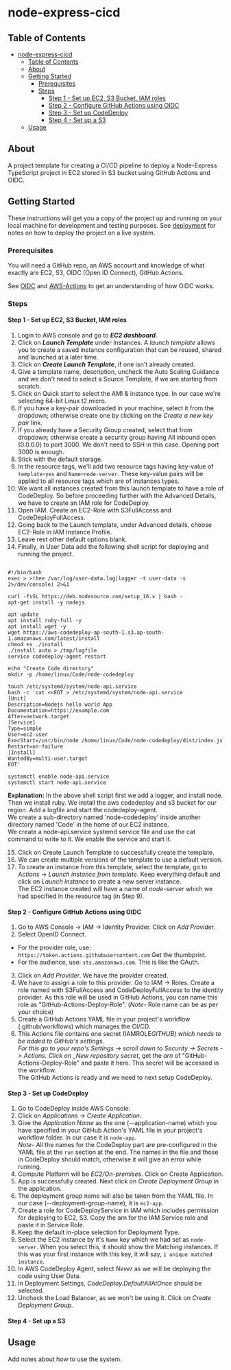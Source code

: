 # node-express-cicd

## Table of Contents

- [node-express-cicd](#node-express-cicd)
	- [Table of Contents](#table-of-contents)
	- [About ](#about-)
	- [Getting Started ](#getting-started-)
		- [Prerequisites](#prerequisites)
		- [Steps ](#steps-)
			- [Step 1 - Set up EC2, S3 Bucket, IAM roles](#step-1---set-up-ec2-s3-bucket-iam-roles)
			- [Step 2 - Configure GitHub Actions using OIDC](#step-2---configure-github-actions-using-oidc)
			- [Step 3 - Set up CodeDeploy](#step-3---set-up-codedeploy)
			- [Step 4 - Set up a S3](#step-4---set-up-a-s3)
	- [Usage ](#usage-)

## About <a name = "about"></a>

A project template for creating a CI/CD pipeline to deploy a Node-Express TypeScript project in EC2 stored in S3 bucket using GitHub Actions and OIDC.

## Getting Started <a name = "getting_started"></a>

These instructions will get you a copy of the project up and running on your local machine for development and testing purposes. See [deployment](#deployment) for notes on how to deploy the project on a live system.

### Prerequisites

You will need a GitHub repo, an AWS account and knowledge of what exactly are EC2, S3, OIDC (Open ID Connect), GitHub Actions.

See [OIDC](https://docs.github.com/en/actions/deployment/security-hardening-your-deployments/configuring-openid-connect-in-amazon-web-services) and [AWS-Actions](https://github.com/aws-actions/configure-aws-credentials) to get an understanding of how OIDC works.

### Steps <a name = "steps"></a>

#### Step 1 - Set up EC2, S3 Bucket, IAM roles

1. Login to AWS console and go to **_EC2 dashboard_**.
2. Click on **_Launch Template_** under Instances. A _launch template_ allows you to create a saved instance configuration that can be reused, shared and launched at a later time.
3. Click on **_Create Launch Template_**, if one isn't already created.
4. Give a template name, description, uncheck the Auto Scaling Guidance and we don't need to select a Source Template, if we are starting from scratch.
5. Click on Quick start to select the AMI & instance type. In our case we're selecting 64-bit Linux t2.micro.
6. If you have a key-pair downloaded in your machine, select it from the dropdown; otherwise create one by clicking on the _Create a new key pair_ link.
7. If you already have a Security Group created, select that from dropdown; otherwise create a security group having All inbound open (0.0.0.0) to port 3000. We don't need to SSH in this case. Opening port 3000 is enough.
8. Stick with the default storage.
9. In the resource tags, we'll add two resource tags having key-value of `template`-`yes` and `Name`-`node-server`. These key-value pairs will be applied to all resource tags which are of instances types.
10. We want all instances created from this launch template to have a role of CodeDeploy. So before proceeding further with the Advanced Details, we have to create an IAM role for CodeDeploy.
11. Open IAM. Create an EC2-Role with S3FullAccess and CodeDeployFullAccess.
12. Going back to the Launch template, under Advanced details, choose EC2-Role in IAM Instance Profile.
13. Leave rest other default options blank.
14. Finally, in User Data add the following shell script for deploying and running the project.

```shell

#!/bin/bash
exec > >(tee /var/log/user-data.log|logger -t user-data -s 2>/dev/console) 2>&1

curl -fsSL https://deb.nodesource.com/setup_16.x | bash -
apt-get install -y nodejs

apt update
apt install ruby-full -y
apt install wget -y
wget https://aws-codedeploy-ap-south-1.s3.ap-south-1.amazonaws.com/latest/install
chmod +x ./install
./install auto > /tmp/logfile
service codedeploy-agent restart

echo "Create Code directory"
mkdir -p /home/linux/Code/node-codedeploy

touch /etc/systemd/system/node-api.service
bash -c 'cat <<EOT > /etc/systemd/system/node-api.service
[Unit]
Description=Nodejs hello world App
Documentation=https://example.com
After=network.target
[Service]
Type=simple
User=ec2-user
ExecStart=/usr/bin/node /home/linux/Code/node-codedeploy/dist/index.js
Restart=on-failure
[Install]
WantedBy=multi-user.target
EOT'

systemctl enable node-api.service
systemctl start node-api.service
```

**Explanation:** In the above shell script first we add a logger, and install node. Then we install ruby. We install the aws codedeploy and s3 bucket for our region. Add a logfile and start the codedeploy-agent. <br />
We create a sub-directory named 'node-codedeploy' inside another directory named 'Code' in the home of our EC2 instance.<br />
We create a node-api.service systemd service file and use the cat command to write to it. We enable the service and start it.

15. Click on Create Launch Template to successfully create the template.
16. We can create multiple versions of the template to use a default version.
17. To create an instance from this template, select the template, go to _Actions_ -> _Launch instance from template_. Keep everything default and click on _Launch Instance_ to create a new server instance. <br />
    The EC2 instance created will have a name of _node-server_ which we had specified in the resource tag (in Step 9).

#### Step 2 - Configure GitHub Actions using OIDC

1. Go to AWS Console -> IAM -> Identity Provider. Click on _Add Provider_.
2. Select OpenID Connect.

- For the provider role, use: `https://token.actions.githubusercontent.com`
  Get the thumbprint.
- For the audience, use: `sts.amazonaws.com`. This is like the OAuth.

3. Click on _Add Provider_. We have the provider created.
4. We have to assign a role to this provider. Go to IAM -> Roles. Create a role named with S3FullAccess and CodeDeployFullAccess to the identity provider. As this role will be used in GitHub Actions, you can name this role as "GitHub-Actions-Deploy-Role". (_Note-_ Role name can be as per your choice)
5. Create a GitHub Actions YAML file in your project's workflow (.github/workflows) which manages the CI/CD.
6. This Actions file contains one secret (IAMROLE*GITHUB) which needs to be added to GitHub's settings.<br /> For this go to your repo's Settings -> scroll down to Security -> Secrets -> Actions. Click on \_New repository secret*, get the _arn_ of "GitHub-Actions-Deploy-Role" and paste it here. This secret will be accessed in the workflow.<br />
   The GitHub Actions is ready and we need to next setup CodeDeploy.

#### Step 3 - Set up CodeDeploy

1. Go to CodeDeploy inside AWS Console.
2. Click on _Applications -> Create Application_.
3. Give the _Application Name_ as the one (--application-name) which you have specified in your GitHub Action's YAML file in your project's workflow folder. In our case it is `node-app`. <br />
   _Note-_ All the names for the CodeDeploy part are pre-configured in the YAML file at the `run` section at the end. The names in the file and those in CodeDeploy should match, otherwise it will give an error while running.
4. Compute Platform will be _EC2/On-premises_. Click on Create Application.
5. App is successfully created. Next click on _Create Deployment Group_ in the application.
6. The deployment group name will also be taken from the YAML file. In our case (--deployment-group-name), it is `ec2-app`.
7. Create a role for CodeDeployService in IAM which includes permission for deploying to EC2, S3. Copy the arn for the IAM Service role and paste it in Service Role.
8. Keep the default in-place selection for Deployment Type.
9. Select the EC2 instance by it's `Name` key which we had set as `node-server`. When you select this, it should show the Matching instances. If this was your first instance with this key, it will say, `1 unique matched instance`.
10. In AWS CodeDeploy Agent, select _Never_ as we will be deploying the code using User Data.
11. In Deployment Settings, _CodeDeploy.DefaultAllAtOnce_ should be selected.
12. Uncheck the Load Balancer, as we won't be using it. Click on _Create Deployment Group_.

#### Step 4 - Set up a S3

## Usage <a name = "usage"></a>

Add notes about how to use the system.
